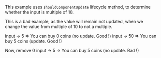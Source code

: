 This example uses `shouldComponentUpdate` lifecycle method, to determine whether the input is multiple of 10.

This is a bad example, as the value will remain not updated, when we change the value from multiple of 10 to not a multiple. 

input -> 5 => You can buy 0 coins (no update. Good !)
input -> 50 => You can buy 5 coins (update. Good !)

Now, remove 0
input -> 5 => You can buy 5 coins (no update. Bad !)
